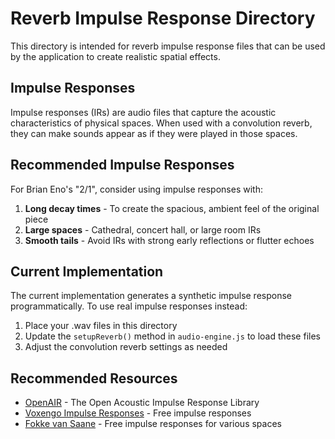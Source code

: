 # Reverb Impulse Response Directory

This directory is intended for reverb impulse response files that can be used by the application to create realistic spatial effects.

## Impulse Responses

Impulse responses (IRs) are audio files that capture the acoustic characteristics of physical spaces. When used with a convolution reverb, they can make sounds appear as if they were played in those spaces.

## Recommended Impulse Responses

For Brian Eno's "2/1", consider using impulse responses with:

1. **Long decay times** - To create the spacious, ambient feel of the original piece
2. **Large spaces** - Cathedral, concert hall, or large room IRs
3. **Smooth tails** - Avoid IRs with strong early reflections or flutter echoes

## Current Implementation

The current implementation generates a synthetic impulse response programmatically. To use real impulse responses instead:

1. Place your .wav files in this directory
2. Update the `setupReverb()` method in `audio-engine.js` to load these files
3. Adjust the convolution reverb settings as needed

## Recommended Resources

- [OpenAIR](https://www.openair.hosted.york.ac.uk/) - The Open Acoustic Impulse Response Library
- [Voxengo Impulse Responses](https://www.voxengo.com/impulses/) - Free impulse responses
- [Fokke van Saane](https://www.fokkie.home.xs4all.nl/IR.htm) - Free impulse responses for various spaces